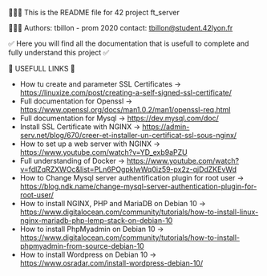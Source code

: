 👨🏻‍💻 This is the README file for 42 project ft_server

👨🏼‍🎓 Authors: tbillon - prom 2020
contact: tbillon@student.42lyon.fr

✅ Here you will find all the documentation that is usefull to complete and fully understand this project ✅

🔗 USEFULL LINKS 🔗
- How tu create and parameter SSL Certificates ->  https://linuxize.com/post/creating-a-self-signed-ssl-certificate/
- Full documentation for Openssl -> https://www.openssl.org/docs/man1.0.2/man1/openssl-req.html
- Full documentation for Mysql -> https://dev.mysql.com/doc/
- Install SSL Certificate with NGINX -> https://admin-serv.net/blog/670/creer-et-installer-un-certificat-ssl-sous-nginx/
- How to set up a web server with NGINX -> https://www.youtube.com/watch?v=YD_exb9aPZU
- Full understanding of Docker -> https://www.youtube.com/watch?v=fdlZqRZXWOc&list=PLn6POgpklwWq0iz59-px2z-qjDdZKEvWd
- How to Change Mysql server authentification plugin for root user -> https://blog.ndk.name/change-mysql-server-authentication-plugin-for-root-user/
- How to install NGINX, PHP and MariaDB on Debian 10 -> https://www.digitalocean.com/community/tutorials/how-to-install-linux-nginx-mariadb-php-lemp-stack-on-debian-10
- How to install PhpMyadmin on Debian 10 -> https://www.digitalocean.com/community/tutorials/how-to-install-phpmyadmin-from-source-debian-10
- How to install Wordpress on Debian 10 -> https://www.osradar.com/install-wordpress-debian-10/
